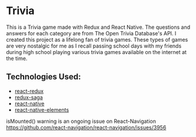 # Trivia 

This is a Trivia game made with Redux and React Native. The questions and answers for each category are from The Open Trivia Database's API. 
I created this project as a lifelong fan of trivia games. These types of games are very nostalgic for me as I recall passing school days with my friends during high school playing various trivia games available on the internet at the time. 

## Technologies Used:

- [react-redux](https://github.com/reactjs/react-redux)
- [redux-saga](https://redux-saga.js.org/)
- [react-native](https://facebook.github.io/react-native/)
- [react-native-elements](https://react-native-training.github.io/react-native-elements/)




isMounted() warning is an ongoing issue on React-Navigation https://github.com/react-navigation/react-navigation/issues/3956
